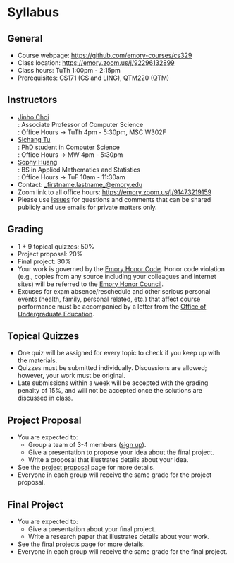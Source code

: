 # Syllabus

## General

* Course webpage: https://github.com/emory-courses/cs329
* Class location: https://emory.zoom.us/j/92296132899
* Class hours: TuTh 1:00pm - 2:15pm
* Prerequisites: CS171 (CS and LING), QTM220 (QTM)

## Instructors

* [Jinho Choi](http://cs.emory.edu/~choi) <br>
  : Associate Professor of Computer Science<br>
  : Office Hours &rarr; TuTh 4pm - 5:30pm, MSC W302F
* [Sichang Tu](https://www.linkedin.com/in/sichang-tu-b23b44177/) <br>
  : PhD student in Computer Science<br>
  : Office Hours &rarr; MW 4pm - 5:30pm
* [Sophy Huang](https://www.linkedin.com/in/sophy-huang/) <br>
  : BS in Applied Mathematics and Statistics<br>
  : Office Hours &rarr; TuF 10am - 11:30am 
* Contact: _firstname.lastname_@emory.edu
* Zoom link to all office hours: https://emory.zoom.us/j/91473219159
* Please use [Issues](issue_guidelines.md) for questions and comments that can be shared publicly and use emails for private matters only.

## Grading

* 1 + 9 topical quizzes: 50%
* Project proposal: 20%
* Final project: 30%
* Your work is governed by the [Emory Honor Code](http://catalog.college.emory.edu/academic/policies-regulations/honor-code.html). Honor code violation (e.g., copies from any source including your colleagues and internet sites) will be referred to the [Emory Honor Council](http://college.emory.edu/oue/current-students/honor-council.html).
* Excuses for exam absence/reschedule and other serious personal events (health, family, personal related, etc.) that affect course performance must be accompanied by a letter from the [Office of Undergraduate Education](http://college.emory.edu/home/administration/office/undergraduate/).

## Topical Quizzes

* One quiz will be assigned for every topic to check if you keep up with the materials.
* Quizzes must be submitted individually. Discussions are allowed; however, your work must be original.
* Late submissions within a week will be accepted with the grading penalty of 15%, and will not be accepted once the solutions are discussed in class.

## Project Proposal

* You are expected to:
  * Group a team of 3-4 members ([sign up](https://canvas.emory.edu/courses/96729/groups#tab-16325)).
  * Give a presentation to propose your idea about the final project.
  * Write a proposal that illustrates details about your idea.
* See the [project proposal](project-proposal.md) page for more details.
* Everyone in each group will receive the same grade for the project proposal.

## Final Project

* You are expected to:
  * Give a presentation about your final project.
  * Write a research paper that illustrates details about your work.
* See the [final projects](final-project.md) page for more details.
* Everyone in each group will receive the same grade for the final project.
